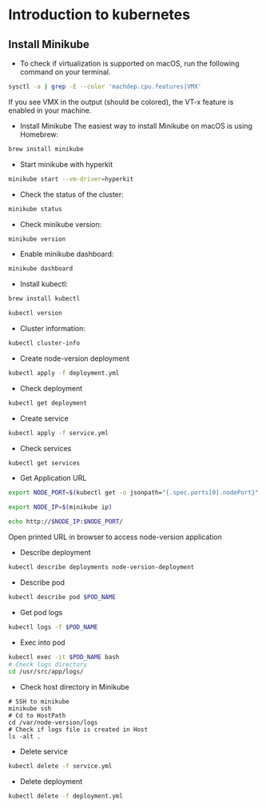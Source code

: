 # Introduction to kubernetes

## Install Minikube

* To check if virtualization is supported on macOS, run the following command on your terminal.

```bash
sysctl -a | grep -E --color 'machdep.cpu.features|VMX' 
```

If you see VMX in the output (should be colored), the VT-x feature is enabled in your machine.

* Install Minikube
The easiest way to install Minikube on macOS is using Homebrew:

```bash
brew install minikube
```

* Start minikube with hyperkit

```bash
minikube start --vm-driver=hyperkit
```

* Check the status of the cluster:

```bash
minikube status
```

* Check minikube version:

```bash
minikube version
```

* Enable minikube dashboard:

```bash
minikube dashboard
```

* Install kubectl:
```bash
brew install kubectl

kubectl version
```

* Cluster information:
```bash
kubectl cluster-info
```

* Create node-version deployment 
```bash
kubectl apply -f deployment.yml
```

* Check deployment 
```bash
kubectl get deployment
```

* Create service 
```bash
kubectl apply -f service.yml
```

* Check services 
```bash
kubectl get services
```

* Get Application URL
```bash
export NODE_PORT=$(kubectl get -o jsonpath="{.spec.ports[0].nodePort}" services node-version-service)

export NODE_IP=$(minikube ip)

echo http://$NODE_IP:$NODE_PORT/
```

Open printed URL in browser to access node-version application 

* Describe deployment
```bash
kubectl describe deployments node-version-deployment
```

* Describe pod
```bash
kubectl describe pod $POD_NAME
```

* Get pod logs
```bash
kubectl logs -f $POD_NAME
```

* Exec into pod 
```bash
kubectl exec -it $POD_NAME bash
# Check logs directory
cd /usr/src/app/logs/
```

* Check host directory in Minikube
```
# SSH to minikube
minikube ssh
# Cd to HostPath
cd /var/node-version/logs
# Check if logs file is created in Host
ls -alt .
```

* Delete service 
```bash
kubectl delete -f service.yml
```

* Delete deployment 
```bash
kubectl delete -f deployment.yml
```
